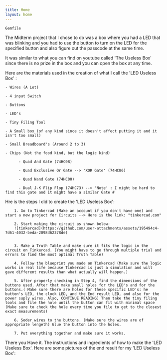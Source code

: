 ```yaml
---
title: Home
layout: home
---
```


`Gemfile`

The Midterm project that I chose to do was a box where you had a LED that was blinking and you had to use the button to turn on the LED for the specified button and also figure out the passcode at the same time.


It was similar to what you can find on youtube called 'The Useless Box' since there is no prize in the box and you can open the box at any time.


Here are the materials used in the creation of what I call the 'LED Useless Box' :
    
    - Wires (A Lot)
    
    - 4 input Switch
    
    - Buttons
    
    - LED's

    - Tiny Filing Tool
    
    - A Small box (of any kind since it doesn't affect putting it and it isn't too small)
    
    - Small Breadboard's (Around 2 to 3)
    
    - Chips (Not the food kind, but the logic kind)
          
          - Quad And Gate (74HC08)
          
          - Quad Exclusive Or Gate --> 'XOR Gate' (74HC86)
          
          - Quad Nand Gate (74HC00)
          
          - Dual J-K Flip Flop (74HC73) --> 'Note' : I might be hard to find this gate and it might have a similar Gate #



Hre is the steps I did to create the 'LED Useless Box':
        
        1. Go to Tinkercad (Make an account if you don't have one) and start a new project for Circuits --> Here is the link: "tinkercad.com"

        2. Start making the circuit as shown below:
        ![tinkercad](https://github.com/user-attachments/assets/195494c4-7d61-4032-beda-2098d62378de)


        3. Make a Truth Table and make sure it fits the logic in the circuit on Tinkercad. (You might have to go through multiple trial and errors to find the most optimal Truth Table)

        4. Follow the blueprint you made on Tinkercad (Make sure the logic works in real life because Tinkercad is just a simulation and will gave different results than what actually will happen.)

        5. After properly checking in Step 4, find the dimensions of the buttons used. After that make small holes for the LED's and for the buttons.( Make sure there are holes for these specific LED's: he button's LED, the clock LED, and the End result LED, and also for the power suply wires. Also, CONTINUE READING) Then take the tiny filing tools and file the hole until the button can fit with minimal space (Make sure to check the hole every time you file to get to the closest exact measurements)

        6. Soder wires to the buttons. (Make sure the wires are of appropriate lengeth) Glue the button into the holes.

        7. Put everything together and make sure it works. 


There you Have it. The instructions and ingredients of how to make the 'LED Useless Box'. Here are some pictures of the end result for my 'LED Useless Box':
